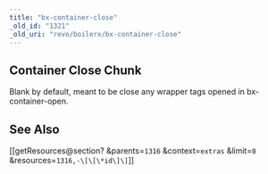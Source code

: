 ```yaml
---
title: "bx-container-close"
_old_id: "1321"
_old_uri: "revo/boilerx/bx-container-close"
---
```


Container Close Chunk
---------------------

Blank by default, meant to be close any wrapper tags opened in bx-container-open.

<a name="boilerX-SeeAlso"></a>See Also
--------------------------------------

 \[\[getResources@section? &parents=`1316` &context=`extras` &limit=`0` &resources=`1316,-\[\[\*id\]\]`\]\]